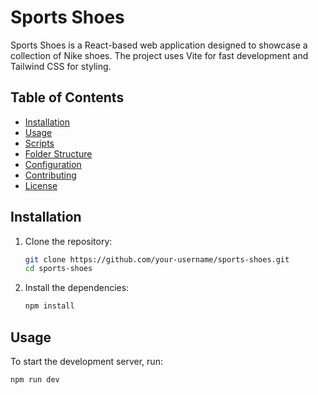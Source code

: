 # Sports Shoes

Sports Shoes is a React-based web application designed to showcase a collection of Nike shoes. The project uses Vite for fast development and Tailwind CSS for styling.

## Table of Contents

- [Installation](#installation)
- [Usage](#usage)
- [Scripts](#scripts)
- [Folder Structure](#folder-structure)
- [Configuration](#configuration)
- [Contributing](#contributing)
- [License](#license)

## Installation

1. Clone the repository:
    ```sh
    git clone https://github.com/your-username/sports-shoes.git
    cd sports-shoes
    ```

2. Install the dependencies:
    ```sh
    npm install
    ```

## Usage

To start the development server, run:
```sh
npm run dev
